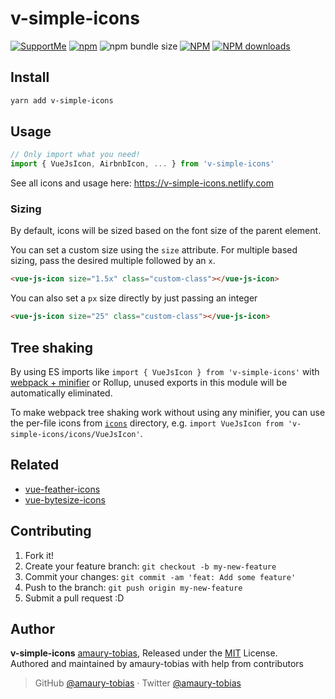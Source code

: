 # v-simple-icons

[![SupportMe](https://img.shields.io/badge/SUPPORT-ME-F16061?style=for-the-badge&logo=ko-fi&labelCoor=F16061&logoColo0)](https://ko-fi.com/amaury_tobias)
[![npm](https://img.shields.io/npm/v/v-simple-icons?style=for-the-badge)](https://www.npmjs.com/package/v-simple-icons)
![npm bundle size](https://img.shields.io/bundlephobia/min/v-simple-icons?style=for-the-badge)
[![NPM](https://img.shields.io/npm/l/v-simple-icons?style=for-the-badge)](LICENSE)
[![NPM downloads](https://img.shields.io/npm/dm/v-simple-icons.svg?style=for-the-badge)](https://npmjs.com/package/v-simple-icons)

## Install

```bash
yarn add v-simple-icons
```

## Usage

```js
// Only import what you need!
import { VueJsIcon, AirbnbIcon, ... } from 'v-simple-icons'
```

See all icons and usage here: https://v-simple-icons.netlify.com

### Sizing

By default, icons will be sized based on the font size of the parent element.

You can set a custom size using the `size` attribute.
For multiple based sizing, pass the desired multiple followed by an `x`.

```html
<vue-js-icon size="1.5x" class="custom-class"></vue-js-icon>
```

You can also set a `px` size directly by just passing an integer

```html
<vue-js-icon size="25" class="custom-class"></vue-js-icon>
```

## Tree shaking

By using ES imports like `import { VueJsIcon } from 'v-simple-icons'` with [webpack + minifier](https://webpack.js.org/guides/tree-shaking/#minify-the-output) or Rollup, unused exports in this module will be automatically eliminated.

To make webpack tree shaking work without using any minifier, you can use the per-file icons from [`icons`](https://unpkg.com/v-simple-icons/icons/) directory, e.g. `import VueJsIcon from 'v-simple-icons/icons/VueJsIcon'`.

## Related

- [vue-feather-icons](https://github.com/egoist/vue-feather-icons)
- [vue-bytesize-icons](https://github.com/egoist/vue-bytesize-icons)

## Contributing

1. Fork it!
2. Create your feature branch: `git checkout -b my-new-feature`
3. Commit your changes: `git commit -am 'feat: Add some feature'`
4. Push to the branch: `git push origin my-new-feature`
5. Submit a pull request :D

## Author

**v-simple-icons** [amaury-tobias](https://github.com/amaury-tobias), Released under the [MIT](./LICENSE) License.<br>
Authored and maintained by amaury-tobias with help from contributors

> GitHub [@amaury-tobias](https://github.com/amaury-tobias) · Twitter [@amaury-tobias](https://twitter.com/amaury-tobais)
